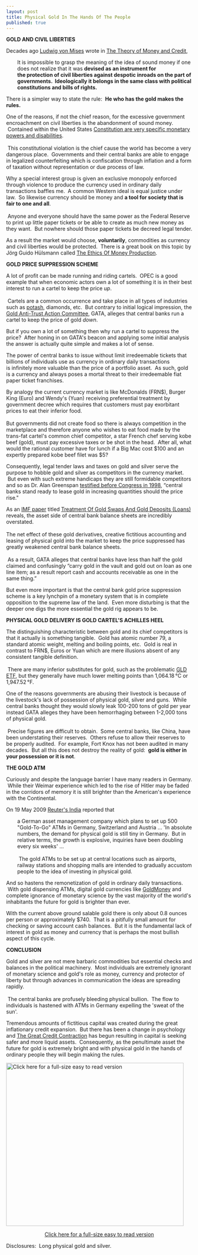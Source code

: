 ```yaml
---
layout: post
title: Physical Gold In The Hands Of The People
published: true
---
```

<p><strong>GOLD AND CIVIL LIBERTIES</strong></p>
<p>Decades ago <a href="http://mises.org/story/2276" target="_blank">Ludwig von Mises</a> wrote in <a title="theory of money and credit" href="http://www.runtogold.com/thetheoryofmoneyandcreditbook" target="_blank">The Theory of Money and Credit</a>,</p>
<p style="padding-left: 30px;">It is impossible to grasp the meaning of the idea of sound money if one does not realize that it was <strong><span>devised as an instrument for the protection of civil liberties against despotic inroads on the part of governments.  Ideologically it belongs in the same class with political constitutions and bills of rights.</span></strong></p>
<p>There is a simpler way to state the rule:  <strong>He who has the gold makes the rules.</strong></p>
<p>One of the reasons, if not the chief reason, for the excessive government encroachment on civil liberties is the abandonment of sound money.  Contained within the United States <a href="http://www.runtogold.com/2009/04/insane-psycho-sociopathic-court-economists/" target="_blank">Constitution are very specific monetary powers and disabilities</a>. <br/><br/> This constitutional violation is the chief cause the world has become a very dangerous place.  Governments and their central banks are able to engage in legalized counterfeiting which is confiscation through inflation and a form of taxation without representation or due process of law.</p>
<p>Why a special interest group is given an exclusive monopoly enforced through violence to produce the currency used in ordinary daily transactions baffles me.  A common Western ideal is equal justice under law.  So likewise currency should be money and <strong>a tool for society that is fair to one and all</strong>. <br/><br/> Anyone and everyone should have the same power as the Federal Reserve to print up little paper tickets or be able to create as much new money as they want.  But nowhere should those paper tickets be decreed legal tender.</p>
<p>As a result the market would choose, <strong>voluntarily</strong>, commodities as currency and civil liberties would be protected.  There is a great book on this topic by Jörg Guido Hülsmann called <a title="ethics of money production" href="http://www.runtogold.com/theethicsofmoneyproductionbook" target="_blank">The Ethics Of Money Production</a>.</p>
<p><strong>GOLD PRICE SUPPRESSION SCHEME</strong></p>
<p>A lot of profit can be made running and riding cartels.  OPEC is a good example that when economic actors own a lot of something it is in their best interest to run a cartel to keep the price <em>up</em>. <br/><br/> Cartels are a common occurrence and take place in all types of industries such as <a href="http://www.runtogold.com/2009/04/potash-corporation/" target="_blank">potash</a>, diamonds, etc.  But contrary to initial logical impression, the <a href="http://www.runtogold.com/2005/09/goldrush-21/" target="_blank">Gold Anti-Trust Action Committee</a>, GATA, alleges that central banks run a cartel to keep the price of gold <em>down</em>.</p>
<p>But if you own a lot of something then why run a cartel to suppress the price?  After honing in on GATA's beacon and applying some initial analysis the answer is actually quite simple and makes a lot of sense.</p>
<p>The power of central banks to issue without limit irredeemable tickets that billions of individuals use as currency in ordinary daily transactions is infinitely more valuable than the price of a portfolio asset.  As such, gold is a currency and always poses a mortal threat to their irredeemable fiat paper ticket franchises.</p>
<p>By analogy the current currency market is like McDonalds (FRN$), Burger King (Euro) and Wendy's (Yuan) receiving preferential treatment by government decree which requires that customers must pay exorbitant prices to eat their inferior food.  <br/><br/>But governments did not create food so there is always competition in the marketplace and therefore anyone who wishes to eat food made by the trans-fat cartel's common chief competitor, a star French chef serving kobe beef (gold), must pay excessive taxes or be shot in the head.  After all, what would the rational customer have for lunch if a Big Mac cost $100 and an expertly prepared kobe beef filet was $5?</p>
<p>Consequently, legal tender laws and taxes on gold and silver serve the purpose to hobble gold and silver as competitors in the currency market.  But even with such extreme handicaps they are still formidable competitors and so as Dr. Alan Greenspan <span><a href="http://www.federalreserve.gov/boarddocs/testimony/1998/19980724.htm" target="_blank">testified before Congress in 1998</a>, “central banks stand ready to </span><span><strong><span style="font-weight: normal;">lease</span></strong> gold</span><span> in increasing quantities <strong><span style="font-weight: normal;">should the price rise."</span></strong></span></p>
<p><span><strong><span style="font-weight: normal;">As an <a href="http://www.runtogold.com/images/resteg11.pdf" target="_blank">IMF paper</a> titled <a href="http://www.imf.org/external/np/sta/bop/pdf/resteg11.pdf" target="_blank">Treatment Of Gold Swaps And Gold Deposits (Loans)</a> reveals, the asset side of central bank balance sheets are incredibly overstated.  <br/><br/>The net effect of these gold derivatives, creative fictitious accounting and leasing of physical gold into the market to keep the price suppressed has greatly weakened central bank balance sheets. <br/><br/> As a result, GATA alleges that central banks have less than half the gold claimed and confusingly “carry gold in the vault and gold out on loan as one line item; as a result report cash and accounts receivable as one in the same thing.”</span></strong></span></p>
<p><span><strong><span style="font-weight: normal;">But even more important is that the central bank gold price suppression scheme is a key lynchpin of a monetary system that is in complete opposition to the supreme law of the land.  Even more disturbing is that the deeper one digs the more essential the gold rig appears to be.</span></strong></span></p>
<p><strong>PHYSICAL GOLD DELIVERY IS GOLD CARTEL'S ACHILLES HEEL</strong></p>
<p>The distinguishing characteristic between gold and its chief competitors is that it actually is something tangible.  Gold has atomic number 79, a standard atomic weight, melting and boiling points, etc.  Gold is real in contrast to FRN$, Euros or Yuan which are mere illusions absent of any consistent tangible definition. <br/><br/> There are many inferior substitutes for gold, such as the problematic <a href="http://www.runtogold.com/2008/12/a-problem-with-gld-and-slv-etfs/" target="_blank">GLD ETF</a>, but they generally have much lower melting points than 1,064.18 °C or 1,947.52 °F.</p>
<p>One of the reasons governments are abusing their livestock is because of the livestock's lack of possession of physical gold, silver and guns.  While central banks thought they would slowly leak 100-200 tons of gold per year instead GATA alleges they have been hemorrhaging between 1-2,000 tons of physical gold.<br/><br/>  Precise figures are difficult to obtain.  Some central banks, like China, have been understating their reserves.  Others refuse to allow their reserves to be properly audited.  For example, Fort Knox has not been audited in many decades.  But all this does not destroy the reality of gold:  <strong>gold is either in your possession or it is not</strong>.</p>
<p><strong>THE GOLD ATM</strong></p>
<p>Curiously and despite the language barrier I have many readers in Germany.  While their Weimar experience which led to the rise of Hitler may be faded in the corridors of memory it is still brighter than the American's experience with the Continental.</p>
<p>On 19 May 2009 <a href="http://in.reuters.com/article/fundsNews/idINLJ42229420090519?pageNumber=1&amp;virtualBrandChannel=0" target="_blank">Reuter's India</a> reported that</p>
<p style="padding-left: 30px;">a German asset management company which plans to set up 500 "Gold-To-Go" ATMs in Germany, Switzerland and Austria ... 'In absolute numbers, the demand for physical gold is still tiny in Germany.  But in relative terms, the growth is explosive, inquiries have been doubling every six weeks' ...<br/><br/> The gold ATMs to be set up at central locations such as airports, railway stations and shopping malls are intended to gradually accustom people to the idea of investing in physical gold.</p>
<p>And so hastens the remonetization of gold in ordinary daily transactions.  With gold dispensing ATMs, digital gold currencies like <a href="http://www.runtogold.com/goldmoney" target="_blank">GoldMoney</a> and complete ignorance of monetary science by the vast majority of the world's inhabitants the future for gold is brighter than ever.</p>
<p>With the current above ground salable gold there is only about 0.8 ounces per person or approximately $740.  That is a pitifully small amount for checking or saving account cash balances.  But it is the fundamental lack of interest in gold as money and currency that is perhaps the most bullish aspect of this cycle.</p>
<p><strong>CONCLUSION</strong></p>
<p>Gold and silver are not mere barbaric commodities but essential checks and balances in the political machinery.  Most individuals are extremely ignorant of monetary science and gold's role as money, currency and protector of liberty but through advances in communication the ideas are spreading rapidly.<br/><br/>  The central banks are profusely bleeding physical bullion.  The flow to individuals is hastened with ATMs in Germany expelling the 'sweat of the sun'.</p>
<p>Tremendous amounts of fictitious capital was created during the great inflationary credit expansion.  But there has been a change in psychology and <a href="http://www.creditcontraction.com" target="_blank">The Great Credit Contraction</a> has begun resulting in capital is seeking safer and more liquid assets.  Consequently, as the penultimate asset the future for gold is extremely bright and with physical gold in the hands of ordinary people they will begin making the rules.</p>
<div class="mceTemp mceIEcenter">
<dl class="wp-caption aligncenter" style="width: 490px;">
<dt class="wp-caption-dt"><a href="http://www.creditcontraction.com"><img class=" " title="The Great Credit Contraction Liquidity Pyramid" src="{{ site.baseurl }}/images/Liquidity-Pyramid.jpg" alt="Click here for a full-size easy to read version" width="480" height="441" /></a></dt>
</dl>
</div>
<p style="text-align: center;"><a href="http://www.creditcontraction.com/images/affiliate/Great-Credit-Contraction-Liquidity-Pyramid-Large.jpg" target="_blank">Click here for a full-size easy to read version</a></p>
<p>Disclosures:  Long physical gold and silver.</p>
